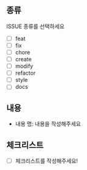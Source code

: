 

## 종류  

ISSUE 종류를 선택하세요

- [ ] feat
- [ ] fix
- [ ] chore
- [ ] create
- [ ] modify
- [ ] refactor
- [ ] style
- [ ] docs

## 내용  

- 내용 명: 내용을 작성해주세요 

##  체크리스트

- [ ]  체크리스트를 작성해주세요!
